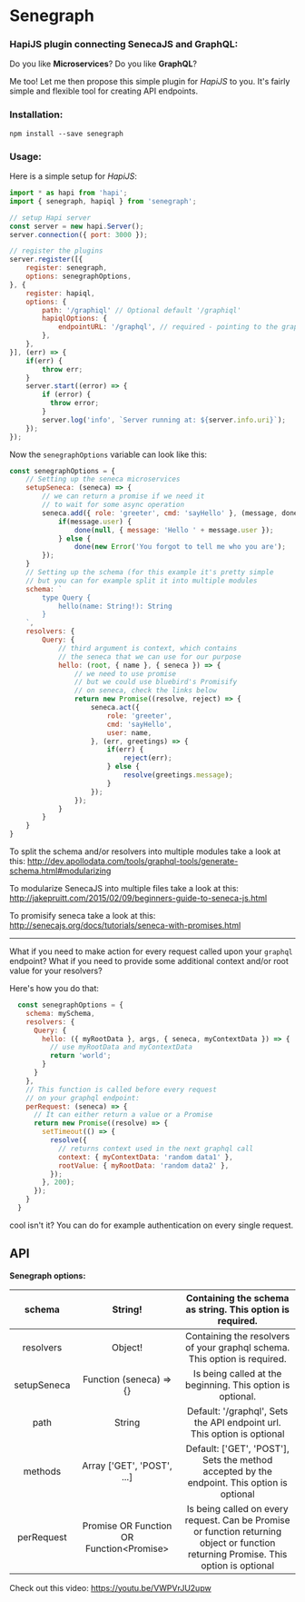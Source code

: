 # Senegraph

### HapiJS plugin connecting SenecaJS and GraphQL:

Do you like **Microservices**?
Do you like **GraphQL**?

Me too! Let me then propose this simple plugin for *HapiJS* to you. It's fairly simple and flexible tool for creating API endpoints.

### Installation:
```
npm install --save senegraph
```

### Usage:

Here is a simple setup for *HapiJS*:

```javascript
import * as hapi from 'hapi';
import { senegraph, hapiql } from 'senegraph';

// setup Hapi server
const server = new hapi.Server();
server.connection({ port: 3000 });

// register the plugins
server.register([{
    register: senegraph,
    options: senegraphOptions,
}, {
    register: hapiql,
    options: {
        path: '/graphiql' // Optional default '/graphiql'
        hapiqlOptions: {
            endpointURL: '/graphql', // required - pointing to the graphQL route
        },
    },
}], (err) => {
    if(err) {
        throw err;
    }
    server.start((error) => {
        if (error) {
          throw error;
        }
        server.log('info', `Server running at: ${server.info.uri}`);
    });
});
```

Now the `senegraphOptions` variable can look like this:

```javascript
const senegraphOptions = {
    // Setting up the seneca microservices
    setupSeneca: (seneca) => {
        // we can return a promise if we need it
        // to wait for some async operation
        seneca.add({ role: 'greeter', cmd: 'sayHello' }, (message, done) => {
            if(message.user) {
                done(null, { message: 'Hello ' + message.user });
            } else {
                done(new Error('You forgot to tell me who you are');
        });
    }
    // Setting up the schema (for this example it's pretty simple
    // but you can for example split it into multiple modules
    schema: `
        type Query {
            hello(name: String!): String
        }
    `,
    resolvers: {
        Query: {
            // third argument is context, which contains
            // the seneca that we can use for our purpose
            hello: (root, { name }, { seneca }) => {
                // we need to use promise
                // but we could use bluebird's Promisify
                // on seneca, check the links below
                return new Promise((resolve, reject) => {
                    seneca.act({
                        role: 'greeter',
                        cmd: 'sayHello',
                        user: name,
                    }, (err, greetings) => {
                        if(err) {
                            reject(err);
                        } else {
                            resolve(greetings.message);
                        }
                    });
                });
            }
        }
    }
}
```

To split the schema and/or resolvers into multiple modules take a look at this:
http://dev.apollodata.com/tools/graphql-tools/generate-schema.html#modularizing

To modularize SenecaJS into multiple files take a look at this:
http://jakepruitt.com/2015/02/09/beginners-guide-to-seneca-js.html

To promisify seneca take a look at this:
http://senecajs.org/docs/tutorials/seneca-with-promises.html

-----------------

What if you need to make action for every request called upon your `graphql`
endpoint? What if you need to provide some additional context and/or root value
for your resolvers?

Here's how you do that:

```javascript
  const senegraphOptions = {
    schema: mySchema,
    resolvers: {
      Query: {
        hello: ({ myRootData }, args, { seneca, myContextData }) => {
          // use myRootData and myContextData
          return 'world';
        }
      }
    },
    // This function is called before every request
    // on your graphql endpoint:
    perRequest: (seneca) => {
      // It can either return a value or a Promise
      return new Promise((resolve) => {
        setTimeout(() => {
          resolve({
            // returns context used in the next graphql call
            context: { myContextData: 'random data1' },
            rootValue: { myRootData: 'random data2' },
          });
        }, 200);
      });
    }
  }
```

cool isn't it? You can do for example authentication on every single request.

## API

**Senegraph options:**

|    schema   |                              String!                             |                                       Containing the schema as string. This option is required.                                       |
|:-----------:|:----------------------------------------------------------------:|:-------------------------------------------------------------------------------------------------------------------------------------:|
|  resolvers  |                              Object!                             |                               Containing the resolvers of your graphql schema. This option is required.                               |
| setupSeneca |                      Function (seneca) => {}                     |                                       Is being called at the beginning. This option is optional.                                      |
|     path    |                              String                              |                                Default: '/graphql', Sets the API endpoint url. This option is optional                                |
|   methods   |                    Array ['GET', 'POST', ...]                    |                      Default: ['GET', 'POST'], Sets the method accepted by the endpoint. This option is optional                      |
|  perRequest | Promise<Object> OR Function<Object> OR Function<Promise<Object>> | Is being called on every request. Can be Promise or function returning object or function returning  Promise. This option is optional |

Check out this video: https://youtu.be/VWPVrJU2upw
